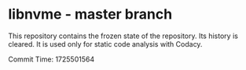 # libnvme - master branch

This repository contains the frozen state of the repository.
Its history is cleared. It is used only for static code
analysis with Codacy.

Commit Time: 1725501564